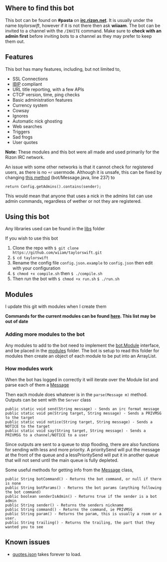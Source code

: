 
## Where to find this bot

This bot can be found on **#pasta** on [**irc.rizon.net**](irc://irc.rizon.net). It is usually under the name *taylorswift*, however if it is not there then ask **wiiaam**. The bot can be invited to a channel with the `/INVITE` command. Make sure to **check with an admin first** before inviting bots to a channel as they may prefer to keep them out.

## Features

This bot has many features, including, but not limited to,

- SSL Connections
- [IBIP](https://github.com/Teknikode/IBIP) compliant
- URL title reporting, with a few APIs
- CTCP version, time, ping checks
- Basic administration features
- Currency system
- Cowsay
- Ignores
- Automatic nick ghosting
- Web searches
- Triggers
- Sad frogs
- User quotes

**Note:** These modules and this bot were all made and used primarily for the Rizon IRC network.

An issue with some other networks is that it cannot check for registered users, as there is no `+r` usermode. Although it is unsafe, this can be fixed by changing [this method](https://github.com/wiiam/taylorswift/blob/master/bot/Message.java#L237) (bot/Message.java, line 237) to 
```
return Config.getAdmins().contains(sender);
```
This would mean that anyone that uses a nick in the admins list can use admin commands, regardless of wether or not they are registered.

## Using this bot

Any libraries used can be found in the [libs](libs/) folder

If you wish to use this bot

1. Clone the repo with `$ git clone https://github.com/wiiam/taylorswift.git`
2. `$ cd taylorswift`
3. Rename the config file `config.json.example` to `config.json` then edit with your configuration 
4. `$ chmod +x compile.sh` then `$ ./compile.sh`
5. Then run the bot with `$ chmod +x run.sh` `$ ./run.sh`

## Modules

I update this git with modules when I create them

**Commands for the current modules can be found [here](COMMANDS.md). This list may be out of date**

### Adding more modules to the bot

Any modules to add to the bot need to implement the [bot.Module](bot/Module.java) interface, and be placed in the [modules](modules/) folder. The bot is setup to read this folder for modules then create an object of each module to be put into an ArrayList.

### How modules work

When the bot has logged in correctly it will iterate over the Module list and parse each of them a [Message](bot/Message.java) 

Then each module does whatever is in the `parse(Message m)` method. Outputs can be sent with the `Server` class
```
public static void send(String message) - Sends an irc format message
public static void pm(String target, String message) - Sends a PRIVMSG to the target
public static void notice(String target, String message) - Sends a NOTICE to the target
public static void say(String target, String message) - Sends a PRIVMSG to a channel/NOTICE to a user
```

Since outputs are sent to a queue to stop flooding, there are also functions for sending with less and more priority. A prioritySend will put the message at the front of the queue and a lessPrioritySend will put it in another queue that will not send until the main queue is fully depleted.

Some useful methods for getting info from the [Message](bot/Message.java) class,
```
public String botCommand() - Returns the bot command, or null if there is none
public String botParams() - Returns the bot params (anything following the bot command)
public boolean senderIsAdmin() - Returns true if the sender is a bot admin
public String sender() - Returns the senders nickname
public String command() - Returns the command, ie PRIVMSG
public String param() - Returns the param, this is usually a room or a user.
public String trailing() - Returns the trailing, the part that they wanted you to see
```


## Known issues

- [quotes.json](modules/json/quotes.json) takes forever to load.

